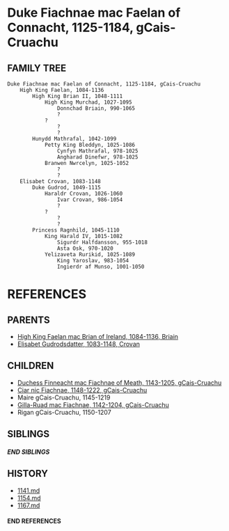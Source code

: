 # Duke Fiachnae mac Faelan of Connacht, 1125-1184, gCais-Cruachu

## FAMILY TREE 
```
Duke Fiachnae mac Faelan of Connacht, 1125-1184, gCais-Cruachu
    High King Faelan, 1084-1136
        High King Brian II, 1048-1111
            High King Murchad, 1027-1095
                Donnchad Briain, 990-1065
                ?
            ?
                ?
                ?
        Hunydd Mathrafal, 1042-1099
            Petty King Bleddyn, 1025-1086
                Cynfyn Mathrafal, 978-1025
                Angharad Dinefwr, 978-1025
            Branwen Nwrcelyn, 1025-1052
                ?
                ?                
    Elisabet Crovan, 1083-1148
        Duke Gudrod, 1049-1115
            Haraldr Crovan, 1026-1060
                Ivar Crovan, 986-1054
                ?
            ?
                ?
                ?
        Princess Ragnhild, 1045-1110
            King Harald IV, 1015-1082
                Sigurdr Halfdansson, 955-1018
                Asta Osk, 970-1020
            Yelizaveta Rurikid, 1025-1089
                King Yaroslav, 983-1054
                Ingierdr af Munso, 1001-1050
```


# REFERENCES

## PARENTS 
* [High King Faelan mac Brian of Ireland, 1084-1136, Briain](p/faelan_mac_brian_1084.md)
* [Elisabet Gudrodsdatter, 1083-1148, Crovan](p/elisabet_gudrodsdatter_1083.md)

## CHILDREN 
* [Duchess Finneacht mac Fiachnae of Meath, 1143-1205, gCais-Cruachu](p/finneacht_mac_fiachnae_1143.md)
* [Ciar nic Fiachnae, 1148-1222, gCais-Cruachu](p/ciar_nic_fiachnae_1148.md)
* Maire gCais-Cruachu, 1145-1219
* [Gilla-Ruad mac Fiachnae, 1142-1204, gCais-Cruachu](p/gilla-ruad_mac_fiachnae_1142.md)
* Rigan gCais-Cruachu, 1150-1207

## SIBLINGS

##### END SIBLINGS  
## HISTORY
* [1141.md](../h/1141.md)
* [1154.md](../h/1154.md)
* [1167.md](../h/1167.md)

#### END REFERENCES
